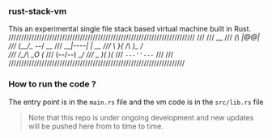 ### rust-stack-vm
This an experimental single file stack based virtual machine built in Rust.
/////////////////////////////////////////////////////////////////////////
///
///          __
///  _(\    |@@|
/// (__/\__ \--/ __
///    \___|----|  |   __
///        \ }{ /\ )_ / _\
///        /\__/\ \__O (__
///       (--/\--)    \__/
///        _ )(  )(_
///      `---''---`
///
/// /////////////////////////////////////////////////////////////////////

### How to run the code ?

The entry point is in the `main.rs` file and the vm code is in the `src/lib.rs` file



> Note that this repo is under ongoing development and new updates will be pushed here from to time to time.
